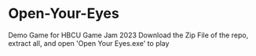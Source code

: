 # Open-Your-Eyes
Demo Game for HBCU Game Jam 2023
Download the Zip File of the repo, extract all, and open 'Open Your Eyes.exe' to play
